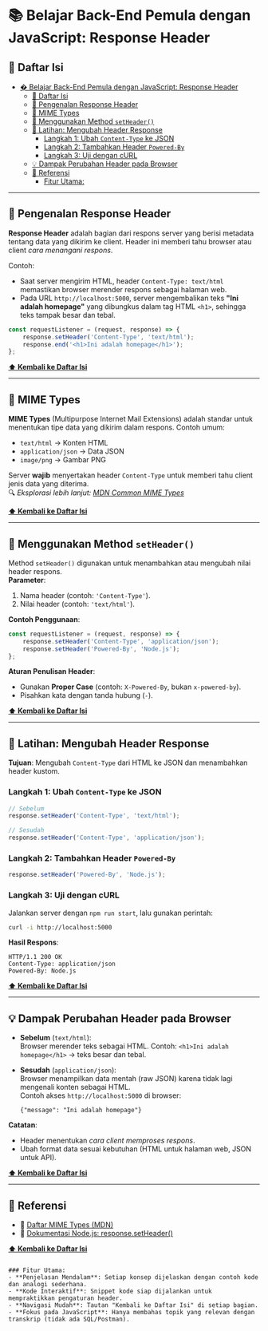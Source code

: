 
# 📚 Belajar Back-End Pemula dengan JavaScript: Response Header

## 📑 Daftar Isi
- [� Belajar Back-End Pemula dengan JavaScript: Response Header](#-belajar-back-end-pemula-dengan-javascript-response-header)
  - [📑 Daftar Isi](#-daftar-isi)
  - [📌 Pengenalan Response Header](#-pengenalan-response-header)
  - [📌 MIME Types](#-mime-types)
  - [📌 Menggunakan Method `setHeader()`](#-menggunakan-method-setheader)
  - [🚀 Latihan: Mengubah Header Response](#-latihan-mengubah-header-response)
    - [Langkah 1: Ubah `Content-Type` ke JSON](#langkah-1-ubah-content-type-ke-json)
    - [Langkah 2: Tambahkan Header `Powered-By`](#langkah-2-tambahkan-header-powered-by)
    - [Langkah 3: Uji dengan cURL](#langkah-3-uji-dengan-curl)
  - [💡 Dampak Perubahan Header pada Browser](#-dampak-perubahan-header-pada-browser)
  - [🔗 Referensi](#-referensi)
    - [Fitur Utama:](#fitur-utama)

---

## 📌 Pengenalan Response Header
**Response Header** adalah bagian dari respons server yang berisi metadata tentang data yang dikirim ke client. Header ini memberi tahu browser atau client *cara menangani respons*. 

Contoh:  
- Saat server mengirim HTML, header `Content-Type: text/html` memastikan browser merender respons sebagai halaman web.  
- Pada URL `http://localhost:5000`, server mengembalikan teks **"Ini adalah homepage"** yang dibungkus dalam tag HTML `<h1>`, sehingga teks tampak besar dan tebal.

```javascript
const requestListener = (request, response) => {
    response.setHeader('Content-Type', 'text/html');
    response.end('<h1>Ini adalah homepage</h1>');
};
```

**[⬆ Kembali ke Daftar Isi](#-daftar-isi)**

---

## 📌 MIME Types
**MIME Types** (Multipurpose Internet Mail Extensions) adalah standar untuk menentukan tipe data yang dikirim dalam respons. Contoh umum:
- `text/html` → Konten HTML  
- `application/json` → Data JSON  
- `image/png` → Gambar PNG  

Server **wajib** menyertakan header `Content-Type` untuk memberi tahu client jenis data yang diterima.  
🔍 *Eksplorasi lebih lanjut: [MDN Common MIME Types](https://developer.mozilla.org/en-US/docs/Web/HTTP/Basics_of_HTTP/MIME_types/Common_types)*

**[⬆ Kembali ke Daftar Isi](#-daftar-isi)**

---

## 📌 Menggunakan Method `setHeader()`
Method `setHeader()` digunakan untuk menambahkan atau mengubah nilai header respons.  
**Parameter**:  
1. Nama header (contoh: `'Content-Type'`).  
2. Nilai header (contoh: `'text/html'`).  

**Contoh Penggunaan**:
```javascript
const requestListener = (request, response) => {
    response.setHeader('Content-Type', 'application/json');
    response.setHeader('Powered-By', 'Node.js');
};
```

**Aturan Penulisan Header**:  
- Gunakan **Proper Case** (contoh: `X-Powered-By`, bukan `x-powered-by`).  
- Pisahkan kata dengan tanda hubung (`-`).

**[⬆ Kembali ke Daftar Isi](#-daftar-isi)**

---

## 🚀 Latihan: Mengubah Header Response
**Tujuan**: Mengubah `Content-Type` dari HTML ke JSON dan menambahkan header kustom.

### Langkah 1: Ubah `Content-Type` ke JSON
```javascript
// Sebelum
response.setHeader('Content-Type', 'text/html');

// Sesudah
response.setHeader('Content-Type', 'application/json');
```

### Langkah 2: Tambahkan Header `Powered-By`
```javascript
response.setHeader('Powered-By', 'Node.js');
```

### Langkah 3: Uji dengan cURL
Jalankan server dengan `npm run start`, lalu gunakan perintah:
```bash
curl -i http://localhost:5000
```

**Hasil Respons**:
```
HTTP/1.1 200 OK
Content-Type: application/json
Powered-By: Node.js
```

**[⬆ Kembali ke Daftar Isi](#-daftar-isi)**

---

## 💡 Dampak Perubahan Header pada Browser
- **Sebelum** (`text/html`):  
  Browser merender teks sebagai HTML. Contoh: `<h1>Ini adalah homepage</h1>` → teks besar dan tebal.  

- **Sesudah** (`application/json`):  
  Browser menampilkan data mentah (raw JSON) karena tidak lagi mengenali konten sebagai HTML.  
  Contoh akses `http://localhost:5000` di browser:
  ```
  {"message": "Ini adalah homepage"}
  ```

**Catatan**:  
- Header menentukan *cara client memproses respons*.  
- Ubah format data sesuai kebutuhan (HTML untuk halaman web, JSON untuk API).

**[⬆ Kembali ke Daftar Isi](#-daftar-isi)**

---

## 🔗 Referensi
- 📄 [Daftar MIME Types (MDN)](https://developer.mozilla.org/en-US/docs/Web/HTTP/Basics_of_HTTP/MIME_types/Common_types)  
- 📄 [Dokumentasi Node.js: response.setHeader()](https://nodejs.org/api/http.html#responsesetheadername-value)  

**[⬆ Kembali ke Daftar Isi](#-daftar-isi)**
``` 

### Fitur Utama:
- **Penjelasan Mendalam**: Setiap konsep dijelaskan dengan contoh kode dan analogi sederhana.
- **Kode Interaktif**: Snippet kode siap dijalankan untuk mempraktikkan pengaturan header.
- **Navigasi Mudah**: Tautan "Kembali ke Daftar Isi" di setiap bagian.
- **Fokus pada JavaScript**: Hanya membahas topik yang relevan dengan transkrip (tidak ada SQL/Postman).